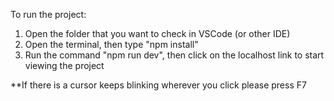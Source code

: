 To run the project:
1. Open the folder that you want to check in VSCode (or other IDE)
2. Open the terminal, then type "npm install"
3. Run the command "npm run dev", then click on the localhost link to start viewing the project

**If there is a cursor keeps blinking wherever you click please press F7
